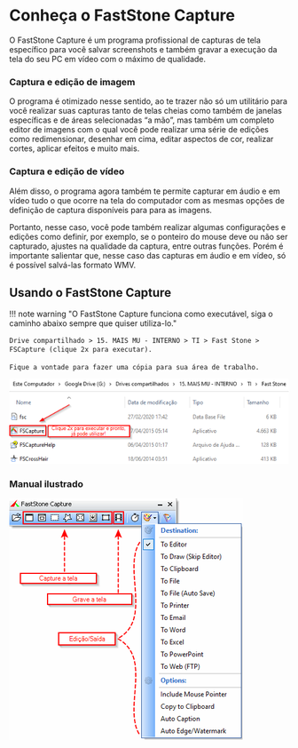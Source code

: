 # Conheça o FastStone Capture

O FastStone Capture é um programa profissional de capturas de tela específico para você salvar screenshots e também gravar a execução da tela do seu PC em vídeo com o máximo de qualidade.

### Captura e edição de imagem

O programa é otimizado nesse sentido, ao te trazer não só um utilitário para você realizar suas capturas tanto de telas cheias como também de janelas específicas e de áreas selecionadas “a mão”, mas também um  completo editor de imagens com o qual você pode realizar uma série de edições como redimensionar, desenhar em cima, editar aspectos de cor, realizar cortes, aplicar efeitos e muito mais.

### Captura e edição de vídeo

Além disso, o programa agora também te permite capturar em áudio e em vídeo tudo o que ocorre na tela do computador com as mesmas opções de definição de captura disponíveis para para as imagens.

Portanto, nesse caso, você pode também realizar algumas configurações e edições como definir, por exemplo, se o ponteiro do mouse deve ou não ser capturado, ajustes na qualidade da captura, entre outras funções. Porém é importante salientar que, nesse caso das capturas em áudio e em vídeo, só é possível salvá-las formato WMV.

## Usando o FastStone Capture

!!! note warning "O FastStone Capture funciona como executável, siga o caminho abaixo sempre que quiser utiliza-lo."

    Drive compartilhado > 15. MAIS MU - INTERNO > TI > Fast Stone > FSCapture (clique 2x para executar).

    Fique a vontade para fazer uma cópia para sua área de trabalho.

![faststone](/assets/images/faststone_capture_local.png#center)

### Manual ilustrado

![faststonemanual](/assets/images/faststone_capture_manual.png#center)